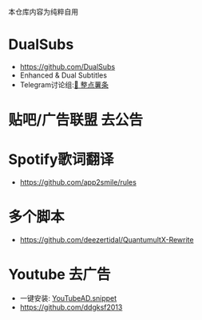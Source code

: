 本仓库内容为纯粹自用


# DualSubs
  * https://github.com/DualSubs
  * Enhanced & Dual Subtitles
  * Telegram讨论组:[🍟 整点薯条](https://t.me/GetSomeFries)

# 贴吧/广告联盟 去公告
# Spotify歌词翻译
  * https://github.com/app2smile/rules

# 多个脚本
  * https://github.com/deezertidal/QuantumultX-Rewrite

# Youtube 去广告
* 一键安装: [YouTubeAD.snippet](https://api.boxjs.app/quanx/add-resource?remote-resource=%7B%22rewrite_remote%22:%5B%22https://github.com/kk-cao/quanx/raw/main/YouTubeAD.snippet,tag=%F0%9F%9A%AB%20YouTubeAD%22%5D%7D)
* https://github.com/ddgksf2013
